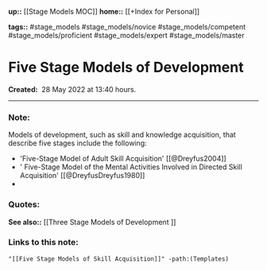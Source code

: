 **up::** [[Stage Models MOC]]
**home::** [[+Index for Personal]]

**tags::**  #stage_models #stage_models/novice #stage_models/competent #stage_models/proficient #stage_models/expert #stage_models/master

# Five Stage Models of Development

**Created:**  28 May 2022 at  13:40 hours.

___
### Note:
Models of development, such as skill and knowledge acquisition, that describe five stages include the following:
- 'Five-Stage Model of Adult Skill Acquisition'  [[@Dreyfus2004]] 
- ' Five-Stage Model of the Mental Activities Involved in Directed Skill Acquisition'  [[@DreyfusDreyfus1980]]
- 

### Quotes:


**See also::** [[Three Stage Models of Development ]]

### Links to this note:
```query
"[[Five Stage Models of Skill Acquisition]]" -path:(Templates)
```

